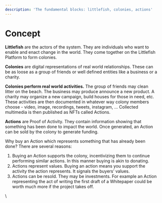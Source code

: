 ```yaml
---
description: 'The fundamental blocks: littlefish, colonies, actions'
---
```


# Concept

**Littlefish** are the actors of the system. They are individuals who want to enable and enact  change in the world. They come together on the Littlefish Platform to form colonies.

**Colonies** are digital representations of real world relationships. These can be as loose as a group of friends or well defined entities like a business or a charity.

**Colonies perform real world activities.** The group of friends may clean litter on the beach. The business may produce announce a new product. A charity may organize a new campaign, build houses for those in need, etc. These activities are then documented in whatever way colony members choose - video, image, recordings, tweets, instagram, … Collected multimedia is then published as NFTs called Actions. &#x20;

**Actions** are Proof of Activity. They contain information showing that something has been done to impact the world. Once generated, an Action can be sold by the colony to generate funding.&#x20;

Why buy an Action which represents something that has already been done? There are several reasons:

1. Buying an Action supports the colony, incentivizing them to continue performing similar actions. In this manner buying is akin to donating.
2. Actions represent values. Buying an action means you support the activity the action represents. It signals the buyers’ values.
3. Actions can be resold. They may be investments. For example an Action representing the act of writing the first draft of a Whitepaper could be worth much more if the project takes off.&#x20;

\
